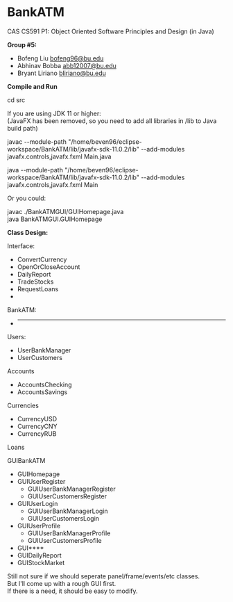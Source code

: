 # BankATM

CAS CS591 P1: Object Oriented Software Principles and Design (in Java)

**Group #5:**  
-  Bofeng Liu <bofeng96@bu.edu>
-  Abhinav Bobba <abb12007@bu.edu>
-  Bryant Liriano <bliriano@bu.edu>


**Compile and Run**

cd src

If you are using JDK 11 or higher:  
(JavaFX has been removed, so you need to add all libraries in /lib to Java build path)  

javac --module-path "/home/beven96/eclipse-workspace/BankATM/lib/javafx-sdk-11.0.2/lib" --add-modules javafx.controls,javafx.fxml Main.java  

java --module-path "/home/beven96/eclipse-workspace/BankATM/lib/javafx-sdk-11.0.2/lib" --add-modules javafx.controls,javafx.fxml Main  

Or you could:  

javac ./BankATMGUI/GUIHomepage.java  
java BankATMGUI.GUIHomepage  

**Class Design:**  

Interface:  
-  ConvertCurrency
-  OpenOrCloseAccount
-  DailyReport
-  TradeStocks
-  RequestLoans
-  

BankATM:  
-  ***

Users:  
-  UserBankManager
-  UserCustomers  

Accounts  
-  AccountsChecking
-  AccountsSavings  

Currencies  
-  CurrencyUSD
-  CurrencyCNY
-  CurrencyRUB  

Loans  

GUIBankATM  
-  GUIHomepage
-  GUIUserRegister
    -  GUIUserBankManagerRegister
    -  GUIUserCustomersRegister
-  GUIUserLogin
    -  GUIUserBankManagerLogin
    -  GUIUserCustomersLogin
-  GUIUserProfile
    -  GUIUserBankManagerProfile
    -  GUIUserCustomersProfile
-  GUI****
-  GUIDailyReport
-  GUIStockMarket  

Still not sure if we should seperate panel/frame/events/etc classes.  
But I'll come up with a rough GUI first.  
If there is a need, it should be easy to modify.  

